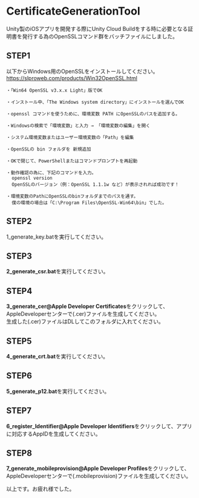 # CertificateGenerationTool

Unity製のiOSアプリを開発する際にUnity Cloud Buildをする時に必要となる証明書を発行する為のOpenSSLコマンド群をバッチファイルにしました。

## STEP1  
以下からWindows用のOpenSSLをインストールしてください。  
https://slproweb.com/products/Win32OpenSSL.html
```
・「Win64 OpenSSL v3.x.x Light」版でOK

・インストール中、「The Windows system directory」にインストールを選んでOK

・openssl コマンドを使うために、環境変数 PATH にOpenSSLのパスを追加する。

・Windowsの検索で「環境変数」と入力 → 「環境変数の編集」を開く

・システム環境変数またはユーザー環境変数の「Path」を編集

・OpenSSLの bin フォルダを 新規追加

・OKで閉じて、PowerShellまたはコマンドプロンプトを再起動

・動作確認の為に、下記のコマンドを入力。
  openssl version
  OpenSSLのバージョン（例：OpenSSL 1.1.1w など）が表示されれば成功です！

・環境変数のPathにOpenSSLのbinフォルダまでのパスを通す。
  僕の環境の場合は「C:\Program Files\OpenSSL-Win64\bin」でした。
```
## STEP2  
1_generate_key.batを実行してください。

## STEP3  
**2_generate_csr.bat**を実行してください。

## STEP4  
**3_generate_cer@Apple Developer Certificates**をクリックして、AppleDeveloperセンターで(.cer)ファイルを生成してください。  
生成した(.cer)ファイルはDLしてこのフォルダに入れてください。

## STEP5  
**4_generate_crt.bat**を実行してください。

## STEP6  
**5_generate_p12.bat**を実行してください。

## STEP7  
**6_register_Identifier@Apple Developer Identifiers**をクリックして、アプリに対応するAppIDを生成してください。

## STEP8  
**7_generate_mobileprovision@Apple Developer Profiles**をクリックして、AppleDeveloperセンターで(.mobileprovision)ファイルを生成してください。


以上です。お疲れ様でした。
